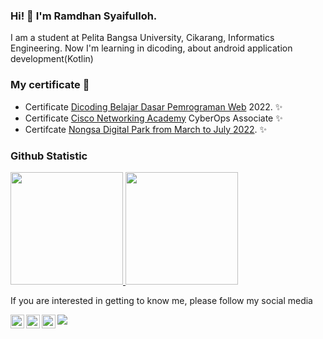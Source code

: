 ### Hi! 👋 I'm Ramdhan Syaifulloh.

I am a student at Pelita Bangsa University, Cikarang, Informatics Engineering. Now I'm learning in dicoding, about android application development(Kotlin)



### My certificate 💼

- Certificate [Dicoding Belajar Dasar Pemrograman Web](http://himatif.pelitabangsa.ac.id/) 2022. ✨
- Certificate [ Cisco Networking Academy](https://drive.google.com/drive/folders/1-CYH0hKWFd5sHG4v0tf2hNsUnlWEELeh?usp=sharing) CyberOps Associate ✨
- Certifcate [Nongsa Digital Park from March to July 2022](https://drive.google.com/drive/folders/1AxvSXY8dPGGVU94eW8zizQkojYHCopdb). ✨

### Github Statistic
<p align="left">
<a href="https://github.com/ramdhansy12">
  <img height="180em" src="https://github-readme-stats-eight-theta.vercel.app/api?username=ramdhansy12&show_icons=true&theme=algolia&include_all_commits=true&count_private=true"/>
  <img height="180em" src="https://github-readme-stats-eight-theta.vercel.app/api/top-langs/?username=ramdhansy12&layout=compact&langs_count=8&theme=algolia"/>
</a>
</p>

If you are interested in getting to know me, please follow my social media

<a href="https://www.instagram.com/ramdhansyaifulloh/">
  <img align="left" alt="Abhishek's Instagram" width="22px" src="https://raw.githubusercontent.com/hussainweb/hussainweb/main/icons/instagram.png" />
</a>
<a href="https://discord.com/channels/@me">
  <img align="left" alt="Abhishek's Discord" width="22px" src="https://raw.githubusercontent.com/peterthehan/peterthehan/master/assets/discord.svg" />
</a>
<a href="https://www.linkedin.com/in/ramdhan-syaifulloh-318329197/">
  <img align="left" alt="Abhishek's LinkedIN" width="22px" src="https://raw.githubusercontent.com/peterthehan/peterthehan/master/assets/linkedin.svg" />
</a>

![](https://visitor-badge.glitch.me/badge?page_id=ramdhansy12.ramdhansy12)


